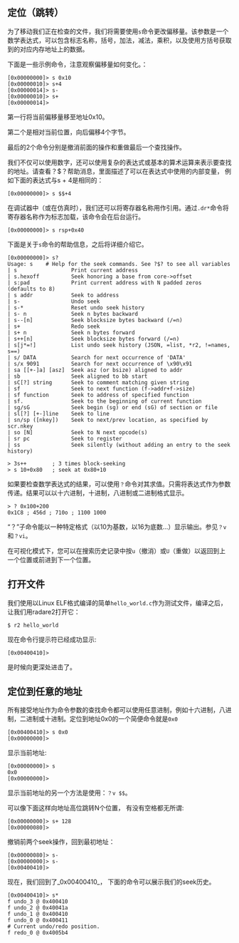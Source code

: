 ## 定位（跳转）

为了移动我们正在检查的文件，我们将需要使用`s`命令更改偏移量。该参数是一个数学表达式，可以包含标志名称，括号，加法，减法，乘积，以及使用方括号获取到的对应内存地址上的数据。

下面是一些示例命令，注意观察偏移量如何变化。：
```
[0x00000000]> s 0x10
[0x00000010]> s+4
[0x00000014]> s-
[0x00000010]> s+
[0x00000014]>
```

第一行将当前偏移量移至地址0x10。

第二个是相对当前位置，向后偏移4个字节。

最后的2个命令分别是撤消前面的操作和重做最后一个查找操作。

我们不仅可以使用数字，还可以使用复杂的表达式或基本的算术运算来表示要查找的地址。请查看？$？帮助消息，里面描述了可以在表达式中使用的内部变量， 例如下面的表达式与s + 4是相同的：

```
[0x00000000]> s $$+4
```

在调试器中（或在仿真时），我们还可以将寄存器名称用作引用。通过`.dr*`命令将寄存器名称作为标志加载，该命令会在后台运行。

```
[0x00000000]> s rsp+0x40
```

下面是关于`s`命令的帮助信息，之后将详细介绍它。

```
[0x00000000]> s?
Usage: s    # Help for the seek commands. See ?$? to see all variables
| s                 Print current address
| s.hexoff          Seek honoring a base from core->offset
| s:pad             Print current address with N padded zeros (defaults to 8)
| s addr            Seek to address
| s-                Undo seek
| s-*               Reset undo seek history
| s- n              Seek n bytes backward
| s--[n]            Seek blocksize bytes backward (/=n)
| s+                Redo seek
| s+ n              Seek n bytes forward
| s++[n]            Seek blocksize bytes forward (/=n)
| s[j*=!]           List undo seek history (JSON, =list, *r2, !=names, s==)
| s/ DATA           Search for next occurrence of 'DATA'
| s/x 9091          Search for next occurrence of \x90\x91
| sa [[+-]a] [asz]  Seek asz (or bsize) aligned to addr
| sb                Seek aligned to bb start
| sC[?] string      Seek to comment matching given string
| sf                Seek to next function (f->addr+f->size)
| sf function       Seek to address of specified function
| sf.               Seek to the beginning of current function
| sg/sG             Seek begin (sg) or end (sG) of section or file
| sl[?] [+-]line    Seek to line
| sn/sp ([nkey])    Seek to next/prev location, as specified by scr.nkey
| so [N]            Seek to N next opcode(s)
| sr pc             Seek to register
| ss                Seek silently (without adding an entry to the seek history)

> 3s++        ; 3 times block-seeking
> s 10+0x80   ; seek at 0x80+10
```

如果要检查数学表达式的结果，可以使用`？`命令对其求值。只需将表达式作为参数传递。结果可以以十六进制，十进制，八进制或二进制格式显示。

```
> ? 0x100+200
0x1C8 ; 456d ; 710o ; 1100 1000
```

“？”子命令能以一种特定格式（以10为基数，以16为底数...）显示输出。参见`？v`和`？vi`。

在可视化模式下，您可以在搜索历史记录中按`u`（撤消）或`U`（重做）以返回到上一个位置或前进到下一个位置。

## 打开文件

我们使用以Linux ELF格式编译的简单`hello_world.c`作为测试文件，编译之后，让我们用radare2打开它：
```
$ r2 hello_world
```

现在命令行提示符已经成功显示:

```
[0x00400410]>
```

是时候向更深处进击了。

## 定位到任意的地址

所有接受地址作为命令参数的查找命令都可以使用任意进制，例如十六进制，八进制，二进制或十进制。定位到地址0x0的一个简便命令就是`0x0`

```
[0x00400410]> s 0x0
[0x00000000]>
```

显示当前地址:
```
[0x00000000]> s
0x0
[0x00000000]>
```

显示当前地址的另一个方法是使用：`？v $$`。

可以像下面这样向地址高位跳转N个位置， 有没有空格都无所谓:

```
[0x00000000]> s+ 128
[0x00000080]>
```

撤销前两个seek操作，回到最初地址：

```
[0x00000080]> s-
[0x00000000]> s-
[0x00400410]>
```

现在，我们回到了_0x00400410_， 下面的命令可以展示我们的seek历史。

```
[0x00400410]> s*
f undo_3 @ 0x400410
f undo_2 @ 0x40041a
f undo_1 @ 0x400410
f undo_0 @ 0x400411
# Current undo/redo position.
f redo_0 @ 0x4005b4
```

